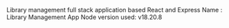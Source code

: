 Library management full stack application based React and Express
Name : Library Management App
Node version used: v18.20.8

